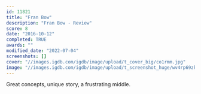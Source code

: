 ```yaml
---
id: 11821
title: "Fran Bow"
description: "Fran Bow - Review"
score: 8
date: "2016-10-12"
completed: TRUE
awards: ""
modified_date: "2022-07-04"
screenshots: []
cover: "//images.igdb.com/igdb/image/upload/t_cover_big/co1rmm.jpg"
image: "//images.igdb.com/igdb/image/upload/t_screenshot_huge/wv4rp69zkbqfwz9o3sw3.jpg"
---
```

Great concepts, unique story, a frustrating middle.